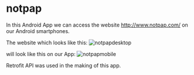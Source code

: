 # notpap
In this Android App we can access the website http://www.notpap.com/ on our Android smartphones.

The website which looks like this:
![notpapdesktop](https://user-images.githubusercontent.com/29101698/44586606-eceeb000-a7cd-11e8-8000-92f7ef76b901.JPG)

will look like this on our App:
![notpapmobile](https://user-images.githubusercontent.com/29101698/44587956-0a257d80-a7d2-11e8-894a-6c8183c642ca.jpeg)

Retrofit API was used in the making of this app.
